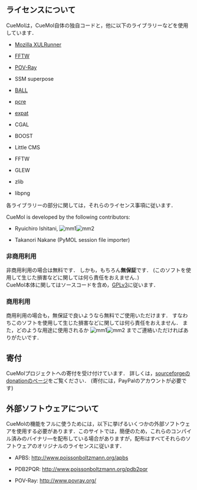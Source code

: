 ## ライセンスについて
CueMolは，CueMol自体の独自コードと，他に以下のライブラリーなどを使用しています．


-  [Mozilla XULRunner](../https://developer.mozilla.org/ja/docs/XULRunner)

-  [FFTW](http://www.fftw.org)

-  [POV-Ray](http://www.povray.org)

-  SSM superpose

-  [BALL](http://www.ball-project.org/)

-  [pcre](http://www.pcre.org)

-  [expat](http://expat.sourceforge.net/)

-  CGAL

-  BOOST

-  Little CMS

-  FFTW

-  GLEW

-  zlib

-  libpng

各ライブラリーの部分に関しては，それらのライセンス事項に従います．

CueMol is developed by the following contributors:

-  Ryuichiro Ishitani, ![mm1](../assets/images/Licence/mm1.png)![mm2](../assets/images/Licence/mm2.png)

-  Takanori Nakane (PyMOL session file importer)

### 非商用利用
非商用利用の場合は無料です．
しかも，もちろん**無保証**です．
(このソフトを使用して生じた損害などに関しては何ら責任をおえません．)<br />
CueMol本体に関してはソースコードを含め，[GPLv3](http://opensource.org/licenses/GPL-3.0)に従います．

### 商用利用
商用利用の場合も，無保証で良いようなら無料でご使用いただけます． すなわちこのソフトを使用して生じた損害などに関しては何ら責任をおえません．
また，どのような用途に使用されるか
![mm1](../assets/images/Licence/mm1.png)![mm2](../assets/images/Licence/mm2.png)
までご連絡いただければありがたいです．

## 寄付
CueMolプロジェクトへの寄付を受け付けています．
詳しくは，[sourceforgeのdonationのページ](../donate/group_id=103302)をご覧ください．
(寄付には，PayPalのアカウントが必要です)

## 外部ソフトウェアについて
CueMolの機能をフルに使うためには，以下に挙げるいくつかの外部ソフトウェアを使用する必要があります．このサイトでは，簡便のため，これらのコンパイル済みのバイナリ―を配布している場合がありますが，配布はすべてそれらのソフトウェアのオリジナルのライセンスに従います．

-  APBS: http://www.poissonboltzmann.org/apbs

-  PDB2PQR: http://www.poissonboltzmann.org/pdb2pqr

-  POV-Ray: http://www.povray.org/
